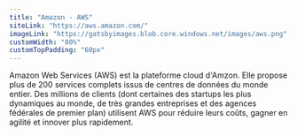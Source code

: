 ```yaml
---
title: "Amazon - AWS"
siteLink: "https://aws.amazon.com/"
imageLink: "https://gatsbyimages.blob.core.windows.net/images/aws.png"
customWidth: "80%"
customTopPadding: "60px"
---
```


Amazon Web Services (AWS) est la plateforme cloud d'Amzon. Elle propose plus de 200 services complets issus de centres de données du monde entier. Des millions de clients (dont certaines des startups les plus dynamiques au monde, de très grandes entreprises et des agences fédérales de premier plan) utilisent AWS pour réduire leurs coûts, gagner en agilité et innover plus rapidement.
